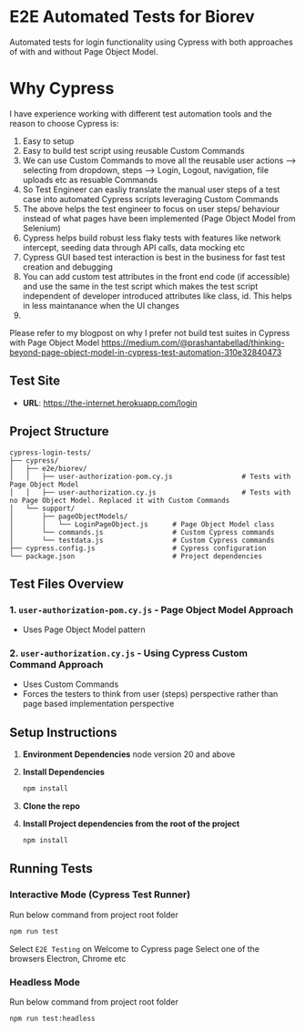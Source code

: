 # E2E Automated Tests for Biorev

Automated tests for login functionality using Cypress with both approaches of with and without Page Object Model.

# Why Cypress
I have experience working with different test automation tools and the reason to choose Cypress is:
1. Easy to setup
2. Easy to build test script using reusable Custom Commands
3. We can use Custom Commands to move all the reusable user actions --> selecting from dropdown, steps --> Login, Logout, navigation, file uploads etc as resuable Commands
4. So Test Engineer can easliy translate the manual user steps of a test case into automated Cypress scripts leveraging Custom Commands
5. The above helps the test engineer to focus on user steps/ behaviour instead of what pages have been implemented (Page Object Model from Selenium)
6. Cypress helps build robust less flaky tests with features like network intercept, seeding data through API calls, data mocking etc
7. Cypress GUI based test interaction is best in the business for fast test creation and debugging
8. You can add custom test attributes in the front end code (if accessible) and use the same in the test script which makes the test script independent of developer introduced attributes like class, id. This helps in less maintanance when the UI changes
9. 

Please refer to my blogpost on why I prefer not build test suites in Cypress with Page Object Model
https://medium.com/@prashantabellad/thinking-beyond-page-object-model-in-cypress-test-automation-310e32840473

## Test Site

- **URL**: https://the-internet.herokuapp.com/login

## Project Structure

```
cypress-login-tests/
├── cypress/
│   ├── e2e/biorev/
│   │   ├── user-authorization-pom.cy.js                 # Tests with Page Object Model
│   │   ├── user-authorization.cy.js                     # Tests with no Page Object Model. Replaced it with Custom Commands
│   └── support/
│       ├── pageObjectModels/
│       │   └── LoginPageObject.js      # Page Object Model class
│       └── commands.js                 # Custom Cypress commands
│       └── testdata.js                 # Custom Cypress commands
├── cypress.config.js                   # Cypress configuration
└── package.json                        # Project dependencies
```

## Test Files Overview

### 1. `user-authorization-pom.cy.js` - Page Object Model Approach

- Uses Page Object Model pattern

### 2. `user-authorization.cy.js` - Using Cypress Custom Command Approach

- Uses Custom Commands
- Forces the testers to think from user (steps) perspective rather than page based implementation perspective

## Setup Instructions

1. **Environment Dependencies**
   node version 20 and above

1. **Install Dependencies**

   ```bash
   npm install
   ```

2. **Clone the repo**

3. **Install Project dependencies from the root of the project** 
   ```bash
   npm install 
   ```

## Running Tests

### Interactive Mode (Cypress Test Runner)
Run below command from project root folder

```bash
npm run test
```

Select `E2E Testing` on Welcome to Cypress page
Select one of the browsers Electron, Chrome etc

### Headless Mode
Run below command from project root folder

```bash
npm run test:headless
```
